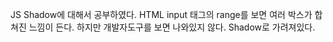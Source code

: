 JS Shadow에 대해서 공부하였다. HTML input 태그의 range를 보면 여러 박스가 합쳐진 느낌이 든다. 하지만 개발자도구를 보면 나와있지 않다. Shadow로 가려져있다.

